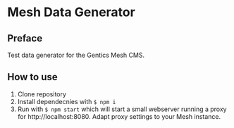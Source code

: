 # Mesh Data Generator

## Preface
Test data generator for the Gentics Mesh CMS.

## How to use
1. Clone repository
2. Install dependecnies with ```$ npm i```
3. Run with ```$ npm start``` which will start a small webserver running a proxy for http://localhost:8080. Adapt proxy settings to your Mesh instance.
